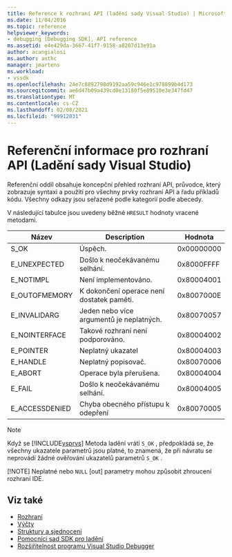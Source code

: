 ```yaml
---
title: Reference k rozhraní API (ladění sady Visual Studio) | Microsoft Docs
ms.date: 11/04/2016
ms.topic: reference
helpviewer_keywords:
- debugging [Debugging SDK], API reference
ms.assetid: e4e429da-3667-41f7-9158-a8207d13e91a
author: acangialosi
ms.author: anthc
manager: jmartens
ms.workload:
- vssdk
ms.openlocfilehash: 24e7c8892798d9192aa59c946e1c978899b4d173
ms.sourcegitcommit: ae6d47b09a439cd0e13180f5e89510e3e347fd47
ms.translationtype: MT
ms.contentlocale: cs-CZ
ms.lasthandoff: 02/08/2021
ms.locfileid: "99912031"
---
```

# <a name="api-reference-visual-studio-debugging"></a>Referenční informace pro rozhraní API (Ladění sady Visual Studio)
Referenční oddíl obsahuje koncepční přehled rozhraní API, průvodce, který zobrazuje syntaxi a použití pro všechny prvky rozhraní API a řadu příkladů kódu. Všechny odkazy jsou seřazené podle kategorií podle abecedy.

 V následující tabulce jsou uvedeny běžné `HRESULT` hodnoty vracené metodami.

|Název|Description|Hodnota|
|----------|-----------------|-----------|
|S_OK|Úspěch.|0x00000000|
|E_UNEXPECTED|Došlo k neočekávanému selhání.|0x8000FFFF|
|E_NOTIMPL|Není implementováno.|0x80004001|
|E_OUTOFMEMORY|K dokončení operace není dostatek paměti.|0x8007000E|
|E_INVALIDARG|Jeden nebo více argumentů je neplatných.|0x80070057|
|E_NOINTERFACE|Takové rozhraní není podporováno.|0x80004002|
|E_POINTER|Neplatný ukazatel|0x80004003|
|E_HANDLE|Neplatný popisovač.|0x80070006|
|E_ABORT|Operace byla přerušena.|0x80004004|
|E_FAIL|Došlo k neočekávanému selhání.|0x80004005|
|E_ACCESSDENIED|Chyba obecného přístupu k odepření|0x80070005|

> [!NOTE]
> Když se [!INCLUDE[vsprvs](../../../code-quality/includes/vsprvs_md.md)] Metoda ladění vrátí `S_OK` , předpokládá se, že všechny ukazatele parametrů jsou platné, to znamená, že při návratu se neprovádí žádné ověřování ukazatelů parametrů `S_OK` .
>
> [!NOTE]
> Neplatné nebo `NULL` [out] parametry mohou způsobit zhroucení rozhraní IDE.

## <a name="see-also"></a>Viz také
- [Rozhraní](../../../extensibility/debugger/reference/interfaces-visual-studio-debugging.md)
- [Výčty](../../../extensibility/debugger/reference/enumerations-visual-studio-debugging.md)
- [Struktury a sjednocení](../../../extensibility/debugger/reference/structures-and-unions.md)
- [Pomocníci sad SDK pro ladění](../../../extensibility/debugger/reference/sdk-helpers-for-debugging.md)
- [Rozšiřitelnost programu Visual Studio Debugger](../../../extensibility/debugger/visual-studio-debugger-extensibility.md)
